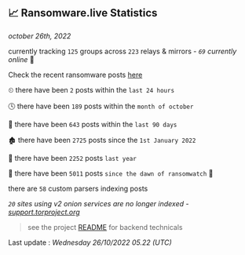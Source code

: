 
## 📈 Ransomware.live Statistics
_october 26th, 2022_

currently tracking `125` groups across `223` relays & mirrors - _`69` currently online_ 📡

Check the recent ransomware posts [here](https://www.ransomware.live/#/recentposts)


⏲ there have been `2` posts within the `last 24 hours`

🕓 there have been `189` posts within the `month of october`

📅 there have been `643` posts within the `last 90 days`

🏚 there have been `2725` posts since the `1st January 2022`

🚀 there have been `2252` posts `last year`

🦕 there have been `5011` posts `since the dawn of ransomwatch` 🐣

there are `58` custom parsers indexing posts

_`20` sites using v2 onion services are no longer indexed - [support.torproject.org](https://support.torproject.org/onionservices/v2-deprecation/)_

> see the project [README](https://github.com/jmousqueton/ransomwatch#readme) for backend technicals



Last update : _Wednesday 26/10/2022 05.22 (UTC)_

